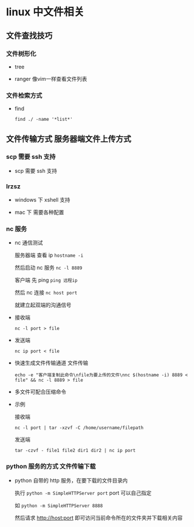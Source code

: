 # linux 中文件相关

## 文件查找技巧

### 文件树形化 

- tree

- ranger 像vim一样查看文件列表

### 文件检索方式

- find 

  `find ./ -name '*list*'`
## 文件传输方式 服务器端文件上传方式

### scp 需要 ssh 支持

- scp 需要 ssh 支持

### lrzsz

- windows 下 xshell 支持

- mac 下 需要各种配置

### nc 服务

- nc 通信测试

  服务器端 查看 ip `hostname -i`

  然后启动 nc 服务 `nc -l 8889`

  客户端 先 ping `ping 远程ip`

  然后 nc 连接 `nc host port`

  就建立起双端的沟通信号

- 接收端

  `nc -l port > file`

- 发送端

  `nc ip port < file`

- 快速生成文件传输通道 文件传输

  `echo -e "客户端复制此命令\nfile为要上传的文件\nnc $(hostname -i) 8889 < file" && nc -l 8889 > file`

- 多文件可配合压缩命令

- 示例

  接收端

  `nc -l port | tar -xzvf -C /home/username/filepath`

  发送端

  `tar -czvf - file1 file2 dir1 dir2 | nc ip port`

### python 服务的方式 文件传输下载

- python 自带的 http 服务，在要下载的文件目录内

  执行 `python -m SimpleHTTPServer port` port 可以自己指定

  如 `python -m SimpleHTTPServer 8888`

  然后请求 <http://host:port> 即可访问当前命令所在的文件夹并下载相关内容
